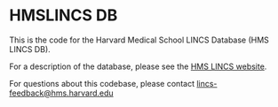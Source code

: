 HMSLINCS DB
========

This is the code for the Harvard Medical School LINCS Database (HMS LINCS DB).

For a description of the database, please see the <a href="http://lincs.hms.harvard.edu/resources/software-tools/">HMS LINCS website</a>.

For questions about this codebase, please contact lincs-feedback@hms.harvard.edu
